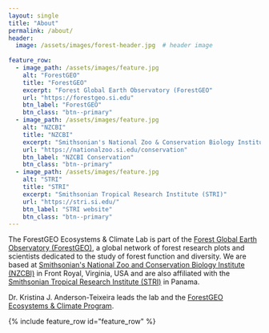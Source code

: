 ```yaml
---
layout: single
title: "About"
permalink: /about/
header:
  image: /assets/images/forest-header.jpg  # header image
  
feature_row:
  - image_path: /assets/images/feature.jpg
    alt: "ForestGEO"
    title: "ForestGEO"
    excerpt: "Forest Global Earth Observatory (ForestGEO"
    url: "https://forestgeo.si.edu"
    btn_label: "ForestGEO"
    btn_class: "btn--primary"
  - image_path: /assets/images/feature.jpg
    alt: "NZCBI"
    title: "NZCBI"
    excerpt: "Smithsonian's National Zoo & Conservation Biology Institute (NZCBI)"
    url: "https://nationalzoo.si.edu/conservation"
    btn_label: "NZCBI Conservation"
    btn_class: "btn--primary"
  - image_path: /assets/images/feature.jpg
    alt: "STRI"
    title: "STRI"
    excerpt: "Smithsonian Tropical Research Institute (STRI)"
    url: "https://stri.si.edu/"
    btn_label: "STRI website"
    btn_class: "btn--primary"
---
```


The ForestGEO Ecosystems & Climate Lab is part of the [Forest Global Earth Observatory (ForestGEO)](https://forestgeo.si.edu), a global network of forest research plots and scientists dedicated to the study of forest function and diversity. 
We are based at [Smithsonian's National Zoo and Conservation Biology Institute (NZCBI)](https://www.google.com/url) in Front Royal, Virginia, USA
and are also affiliated with the [Smithsonian Tropical Research Institute (STRI)](https://stri.si.edu/) in Panama. 

Dr. Kristina J. Anderson-Teixeira leads the lab and the [ForestGEO Ecosystems & Climate Program](https://forestgeo.si.edu/research-programs/ecosystems-and-climate-program).

{% include feature_row id="feature_row" %}